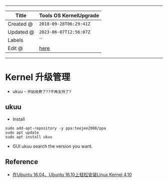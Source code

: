 -----

| Title     | Tools OS KernelUpgrade                              |
| --------- | --------------------------------------------------- |
| Created @ | `2018-09-28T06:29:41Z`                              |
| Updated @ | `2023-06-07T12:56:07Z`                              |
| Labels    | \`\`                                                |
| Edit @    | [here](https://github.com/junxnone/linux/issues/73) |

-----

# Kernel 升级管理

  - ukuu - `开始收费了??不再支持了?`

## ukuu

  - Install

<!-- end list -->

    sudo add-apt-repository -y ppa:teejee2008/ppa
    sudo apt update
    sudo apt install ukuu

  - GUI ukuu search the version you want.

## Reference

  - [在Ubuntu 16.04，Ubuntu 16.10上轻松安装Linux
    Kernel 4.10](https://www.linuxidc.com/Linux/2017-07/145838.htm)
